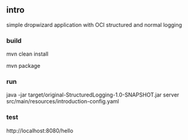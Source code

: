 ## intro
simple dropwizard application with OCI structured and normal logging

### build
mvn clean install

mvn package

### run
java -jar target/original-StructuredLogging-1.0-SNAPSHOT.jar  server src/main/resources/introduction-config.yaml 

### test

http://localhost:8080/hello 
